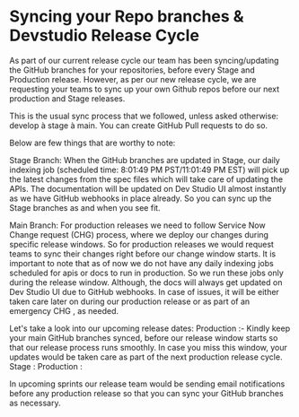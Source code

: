 # Syncing your Repo branches & Devstudio Release Cycle

As part of our current release cycle our team has been syncing/updating the GitHub branches for your repositories, before every Stage and Production release. However, as per our new release cycle, we are requesting your teams to sync up your own Github repos before our next production and Stage releases.
 
This is the usual sync process that we followed, unless asked otherwise: develop à stage à main. You can create GitHub Pull requests to do so.
 
Below are few things that are worthy to note:
 
Stage Branch:   When the GitHub branches are updated in Stage, our daily indexing job (scheduled time: 8:01:49 PM PST/11:01:49 PM EST) will pick up the latest changes from the spec files which will take care of updating the APIs. The documentation will be updated on Dev Studio UI almost instantly as we have GitHub webhooks in place already. So you can sync up the Stage branches as and when you see fit.
 
Main Branch:    For production releases we need to follow Service Now Change request (CHG) process, where we deploy our changes during specific release windows. So for production releases we would request teams to sync their changes right before our change window starts. It is important to note that as of now we do not have any daily indexing jobs scheduled for apis or docs to run in production. So we run these jobs only during the release window.
Although, the docs will always get updated on Dev Studio UI due to GitHub webhooks.
In case of issues, it will be either taken care later on during our production release or as part of an emergency CHG , as needed.
 
 
Let's take a look into our upcoming release dates:
Production :- Kindly keep your main GitHub branches synced, before our release window starts so that our release process runs smoothly. In case you miss this window, your updates would be taken care as part of the next production release cycle.
Stage : 
Production : 
 
In upcoming sprints our release team would be sending email notifications before any production release so that you can sync your GitHub branches as necessary.
